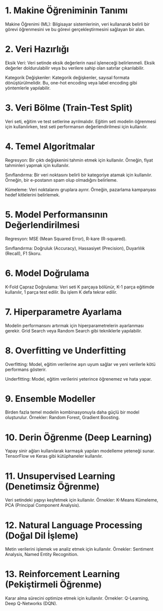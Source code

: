 # 1. Makine Öğreniminin Tanımı
Makine Öğrenimi (ML): Bilgisayar sistemlerinin, veri kullanarak belirli bir görevi öğrenmesini ve bu görevi gerçekleştirmesini sağlayan bir alan.
# 2. Veri Hazırlığı
Eksik Veri: Veri setinde eksik değerlerin nasıl işleneceği belirlenmeli. Eksik değerler doldurulabilir veya bu verilere sahip olan satırlar çıkarılabilir.

Kategorik Değişkenler: Kategorik değişkenler, sayısal formata dönüştürülmelidir. Bu, one-hot encoding veya label encoding gibi yöntemlerle yapılabilir.

# 3. Veri Bölme (Train-Test Split)
Veri seti, eğitim ve test setlerine ayrılmalıdır. Eğitim seti modelin öğrenmesi için kullanılırken, test seti performansın değerlendirilmesi için kullanılır.
# 4. Temel Algoritmalar
Regresyon: Bir çıktı değişkenini tahmin etmek için kullanılır. Örneğin, fiyat tahminleri yapmak için kullanılır.

Sınıflandırma: Bir veri noktasını belirli bir kategoriye atamak için kullanılır. Örneğin, bir e-postanın spam olup olmadığını belirleme.

Kümeleme: Veri noktalarını gruplara ayırır. Örneğin, pazarlama kampanyası hedef kitlelerini belirlemek.

# 5. Model Performansının Değerlendirilmesi
Regresyon: MSE (Mean Squared Error), R-kare (R-squared).

Sınıflandırma: Doğruluk (Accuracy), Hassasiyet (Precision), Duyarlılık (Recall), F1 Skoru.

# 6. Model Doğrulama
K-Fold Çapraz Doğrulama: Veri seti K parçaya bölünür, K-1 parça eğitimde kullanılır, 1 parça test edilir. Bu işlem K defa tekrar edilir.
# 7. Hiperparametre Ayarlama
Modelin performansını artırmak için hiperparametrelerin ayarlanması gerekir. Grid Search veya Random Search gibi tekniklerle yapılabilir.
# 8. Overfitting ve Underfitting
Overfitting: Model, eğitim verilerine aşırı uyum sağlar ve yeni verilerle kötü performans gösterir.

Underfitting: Model, eğitim verilerini yeterince öğrenemez ve hata yapar.

# 9. Ensemble Modeller
Birden fazla temel modelin kombinasyonuyla daha güçlü bir model oluşturulur. Örnekler: Random Forest, Gradient Boosting.
# 10. Derin Öğrenme (Deep Learning)
Yapay sinir ağları kullanılarak karmaşık yapıları modelleme yeteneği sunar. TensorFlow ve Keras gibi kütüphaneler kullanılır.
# 11. Unsupervised Learning (Denetimsiz Öğrenme)
Veri setindeki yapıyı keşfetmek için kullanılır. Örnekler: K-Means Kümeleme, PCA (Principal Component Analysis).
# 12. Natural Language Processing (Doğal Dil İşleme)
Metin verilerini işlemek ve analiz etmek için kullanılır. Örnekler: Sentiment Analysis, Named Entity Recognition.
# 13. Reinforcement Learning (Pekiştirmeli Öğrenme)
Karar alma sürecini optimize etmek için kullanılır. Örnekler: Q-Learning, Deep Q-Networks (DQN).
